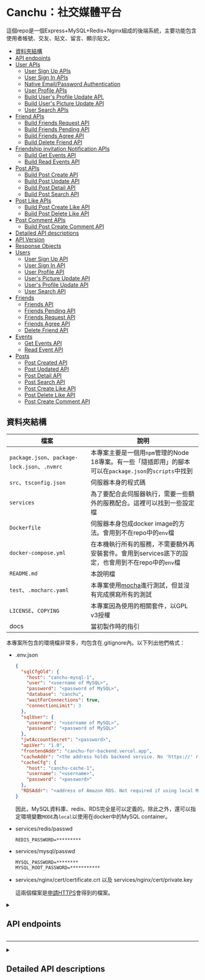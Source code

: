 # Canchu：社交媒體平台

這個repo是一個Express+MySQL+Redis+Nginx組成的後端系統，主要功能包含使用者帳號、交友、貼文、留言、顯示貼文。

<!--ts-->
   * [資料夾結構](#資料夾結構)
   * [API endpoints](#api-endpoints)
   * [User APIs](#user-apis)
      * [User Sign Up APIs](#user-sign-up-apis)
      * [User Sign In APIs](#user-sign-in-apis)
      * [Native Email/Password Authentication](#native-emailpassword-authentication)
      * [User Profile APIs](#user-profile-apis)
      * [Build User's Profile Update API.](#build-users-profile-update-api)
      * [Build User's Picture Update API](#build-users-picture-update-api)
      * [User Search APIs](#user-search-apis)
   * [Friend APIs](#friend-apis)
      * [Build Friends Request API](#build-friends-request-api)
      * [Build Friends Pending API](#build-friends-pending-api)
      * [Build Friends Agree API](#build-friends-agree-api)
      * [Build Delete Friend API](#build-delete-friend-api)
   * [Friendship invitation Notification APIs](#friendship-invitation-notification-apis)
      * [Build Get Events API](#build-get-events-api)
      * [Build Read Events API](#build-read-events-api)
   * [Post APIs](#post-apis)
      * [Build Post Create API](#build-post-create-api)
      * [Build Post Update API](#build-post-update-api)
      * [Build Post Detail API](#build-post-detail-api)
      * [Build Post Search API](#build-post-search-api)
   * [Post Like APIs](#post-like-apis)
      * [Build Post Create Like API](#build-post-create-like-api)
      * [Build Post Delete Like API](#build-post-delete-like-api)
   * [Post Comment APIs](#post-comment-apis)
      * [Build Post Create Comment API](#build-post-create-comment-api)
   * [Detailed API descriptions](#detailed-api-descriptions)
   * [API Version](#api-version)
   * [Response Objects](#response-objects)
   * [Users](#users)
      * [User Sign Up API](#user-sign-up-api)
      * [User Sign In API](#user-sign-in-api)
      * [User Profile API](#user-profile-api)
      * [User's Picture Update API](#users-picture-update-api)
      * [User's Profile Update API](#users-profile-update-api)
      * [User Search API](#user-search-api)
   * [Friends](#friends)
      * [Friends API](#friends-api)
      * [Friends Pending API](#friends-pending-api)
      * [Friends Request API](#friends-request-api)
      * [Friends Agree API](#friends-agree-api)
      * [Delete Friend API](#delete-friend-api)
   * [Events](#events)
      * [Get Events API](#get-events-api)
      * [Read Event API](#read-event-api)
   * [Posts](#posts)
      * [Post Created API](#post-created-api)
      * [Post Updated API](#post-updated-api)
      * [Post Detail API](#post-detail-api)
      * [Post Search API](#post-search-api)
      * [Post Create Like API](#post-create-like-api)
      * [Post Delete Like API](#post-delete-like-api)
      * [Post Create Comment API](#post-create-comment-api)
<!--te-->

## 資料夾結構

| 檔案 | 說明 |
| --- | --- |
| `package.json`、`package-lock.json`、`.nvmrc` | 本專案主要是一個用`npm`管理的Node 18專案。有一些「隨插即用」的腳本可以在`package.json`的`scripts`中找到 |
| `src`、`tsconfig.json` | 伺服器本身的程式碼 |
| `services` | 為了要配合此伺服器執行，需要一些額外的服務配合。這裡可以找到一些設定檔 |
| `Dockerfile` | 伺服器本身包成docker image的方法。會用到不在repo中的`env`檔 |
| `docker-compose.yml` | 在本機執行所有的服務，不需要額外再安裝套件。會用到services底下的設定，也會用到不在repo中的`env`檔 |
| `README.md` | 本說明檔 |
| `test`、`.mocharc.yaml` | 本專案使用[mocha](https://mochajs.org/)進行測試，但並沒有完成撰寫所有的測試 |
| `LICENSE`、`COPYING` | 本專案因為使用的相關套件，以GPL v3授權 |
| docs | 當初製作時的指引 |

本專案所包含的環境檔非常多，均包含在.gitignore內。以下列出他們格式：

- .env.json

    ```json
    {
      "sqlCfgOld": {
        "host": "canchu-mysql-1",
        "user": "<username of MySQL>",
        "password": "<password of MySQL>",
        "database": "canchu",
        "waitForConnections": true,
        "connectionLimit": 3
      },
      "sqlUser": {
        "username": "<username of MySQL>",
        "password": "<password of MySQL>"
      },
      "jwtAccountSecret": "<password>",
      "apiVer": "1.0",
      "frontendAddr": "canchu-for-backend.vercel.app",
      "cacheAddr": "<the address holds backend service. No 'https://' required>",
      "cacheCfg": {
        "host": "canchu-cache-1",
        "username": "<username>",
        "password": "<password>"
      },
      "RDSAddr": "<address of Amazon RDS. Not required if using local MySQL in Docker>"
    }
    ```

    因此，MySQL資料庫、redis、RDS完全是可以定義的。除此之外，還可以指定環境變數`MODE`為`local`以使用在docker中的MySQL container。

- services/redis/passwd

    ```
    REDIS_PASSWORD=*********
    ```

- services/mysql/passwd

    ```
    MYSQL_PASSWORD=********
    MYSQL_ROOT_PASSWORD=***********
    ```

- services/nginx/cert/certificate.crt 以及 services/nginx/cert/private.key

    這兩個檔案是[申請HTTPS](https://www.sslforfree.com/)會得到的檔案。

<details><summary><h2>API endpoints</h2></summary>

## User APIs

<details><summary><h3>User Sign Up APIs</h3></summary>

Refer to [User Sign Up API](#user-sign-up-api), and build this API for front-end.

Note:

I will use the following account for testing:

```
{
    "name": "user-{random 8 characters}",
    "email": "user-{random 8 characters}@test.com",
    "password": "test"
}
```

The conditions are as follows:

- All fields (name, email, password) must be entered.
- None of the fields should be empty.
- The email field must be a valid email address.
- It should not be possible to register with a duplicate email."

</details>

<details><summary><h3>User Sign In APIs</h3></summary>

Refer to [User Sign In API](#user-sign-in-api) to build this API for front-end.

</details>

<details><summary><h3>Native Email/Password Authentication</h3></summary>

In the end, you will build two method for user authentication; while we can only implement native email/password authentication mechanism just for now.

Every time user sign in successfully, you should update and response a [JSON Web Tokens](https://jwt.io/introduction) to front-end.

Note:

I will use the following account for testing:
step1: Sign up

```
{
    "name": "user-{random 8 characters}",
    "email": "user-{random 8 characters}@test.com",
    "password": "test"
}
```

step2: Sign in

```
{
    "provider": "native",
    "email": "user-{random 8 characters}@test.com",
    "password": "test"
}
```

</details>

<details><summary><h3>User Profile APIs</h3></summary>

Refer to [User Profile API](#user-profile-api), build this API for front-end. We should parse the received JWT(JSON Web Token) to make sure it's an authorized request and get user information from the token without DB query.

Note: skip `friend_count` and `friendship` first.

</details>

<details><summary><h3>Build User's Profile Update API.</h3></summary>

Refer to [User's Profile Update API](#users-profile-update-api) and implement this API on the front-end. Update the required fields in the database, ensuring that the user is logged in and that the updates are applied to the same user's data.

</details>

<details><summary><h3>Build User's Picture Update API</h3></summary>

Refer to [User's Picture Update API](#users-picture-update-api), build this API for front-end.

The front-end will send the image using the `multipart/form-data` format. The back-end needs to download the image and save it to the `static` folder, allowing the image to be accessed.

Note: Use `multer` module to handle file uploading.

</details>

<details><summary><h3>User Search APIs</h3></summary>

Refer to [User Search API](#user-search-api), build this API for front-end. To implement the User Search API, you can input a keyword and compare it against the names of users in the database. If there is a match, you need to return the corresponding data. Additionally, you will need to perform a JOIN operation with the friendship relationship table to determine the relationship between the two individuals.

Note: No pagination is required here. Pagination exercises will be covered in [later stages](#build-post-search-api) of API learning.

</details>

## Friend APIs

<details><summary><h3>Build Friends Request API</h3></summary>

Refer to [Friend Request API](#friends-request-api), build this API for front-end. Users can invite each other to become friends by using their respective user's id.

Coordinates with [notification APIs](#friendship-invitation-notification-apis). There are two scenarios where notifications will be received:

1. When sending a friend request to someone else, the recipient will receive `"XXX invited you to be friends."`
2. When the recipient accepts the friend request, the sender will receive `"XXX has accepted your friend request."`

</details>

<details><summary><h3>Build Friends Pending API</h3></summary>

Refer to [Friend Pending API](#friends-pending-api), build this API for front-end. The user who is invited to become a friend can use this API to identify who has invited them to be friends.

</details>

<details><summary><h3>Build Friends Agree API</h3></summary>

Refer to [Friend Agree API](#friends-agree-api), build this API for front-end. The user who has been invited to become a friend can agree to become friends.

</details>

<details><summary><h3>Build Delete Friend API</h3></summary>

Refer to [Delete Friend API](#delete-friend-api), build this API for front-end.

This API has two functionalities:

1. The person who invited someone to become a friend can withdraw the invitation.
2. Both parties who have become friends can delete the friendship relationship.

</details>

## Friendship invitation Notification APIs

<details><summary><h3>Build Get Events API</h3></summary>

Refer to [Get Event API](#get-events-api), build this API for front-end. Users can retrieve all their notifications, including both read and unread notifications, by making a `GET` request.

</details>

<details><summary><h3>Build Read Events API</h3></summary>

Refer to [Read Event API](#read-event-api), build this API for front-end. Users can mark unread events as read by using the event's id.

</details>

## Post APIs

<details><summary><h3>Build Post Create API</h3></summary>

Refer to [Post Create API](#post-created-api), build this API for front-end. Each user can post on their own timeline or wall.

</details>

<details><summary><h3>Build Post Update API</h3></summary>

Refer to [Post Update API](#post-updated-api), build this API for front-end. The posted content on the timeline can be edited at any time.

</details>

<details><summary><h3>Build Post Detail API</h3></summary>

Refer to [Post Detail API](#post-detail-api), build this API for front-end. By using the Post's ID, you can obtain all the information about a specific post.

</details>

<details><summary><h3>Build Post Search API</h3></summary>

Refer to [Post Search API](#post-search-api), build this API for front-end.

Users can search for other users' posts or their own timeline, and it is necessary to design a pagination mechanism for the search results.

</details>

## Post Like APIs

<details><summary><h3>Build Post Create Like API</h3></summary>

Refer to [Post Create Like API](#post-create-like-api), build this API for front-end. Each user can post on their own timeline or wall. Users can press the "Like" button for posts that they haven't liked yet.

</details>

<details><summary><h3>Build Post Delete Like API</h3></summary>

Refer to [Post Update API](#post-delete-like-api), build this API for front-end. Users can retract their "Like" from content they have already liked.

</details>

## Post Comment APIs

<details><summary><h3>Build Post Create Comment API</h3></summary>

Refer to [Post Create Comment API](#post-create-comment-api), build this API for front-end. Users can leave multiple comments on a single post.

</details>

</details>

---

<details><summary><h2>Detailed API descriptions</h2></summary>

## API Version

1.0

## Response Objects

- `User Object`

| Field | Type | Description |
| --- | --- | --- |
| id | Number | User's ID. |
| provider | String | Service provider. |
| email | String | User's email. |
| name | String | User's name. |
| picture | String | URL or path to the user's picture. |

- `User Comment Object`

| Field | Type | Description |
| --- | --- | --- |
| id | Number | User's ID. |
| name | String | User's name. |
| picture | String | URL or path to the user's picture. |

- `User Search Object`

| Field | Type | Description |
| --- | --- | --- |
| id | Number | User's ID. |
| name | String | User's name. |
| picture | String | URL or path to the user's picture. |
| friendship | Friendship Object or null | Status of the friendship. |

- `User Detail Object`

| Field | Type | Description |
| --- | --- | --- |
| id | Number | User's ID. |
| name | String | User's name. |
| picture | String | URL or path to the user's picture. |
| friend_count | Number | The number of friends. |
| introduction | String | Self-introduction. |
| tags | String | Interests & Labels. |
| friendship | Friendship Object or null | Status of the friendship. |

- `Friendship Object`

| Field | Type | Description |
| --- | --- | --- |
| id | Number | User's ID. |
| status | String | Enum(pending, requested, friend). |

- `Event Object`

| Field | Type | Description |
| --- | --- | --- |
| id | Number | Event's ID. |
| type | String | Event's type. |
| image | String | URL or path to the image associated with the event. |
| summary | String | Brief summary or description of the event. |
| is_read | Boolean | Indicates whether the item has been read or not. |
| created_at | String | Date and time when the event was created. |

- `Post Detail Object`

| Field | Type | Description |
| --- | --- | --- |
| id | Number | Post's ID. |
| user_id | Number | User's ID. |
| created_at | String | Date and time when the post was created. |
| context | String | Content or context of the post. |
| summary | String | Brief summary or description of the event. |
| is_liked | Boolean | Indicates whether the post is liked or not. |
| like_count | Number | The count of likes received by the post. |
| comment_count | Number | The count of comments on the post. |
| picture | String | URL or path to the user's profile picture. |
| name | String | The name of the user who created the post. |
| comments | Array | Array of Comment Object. |

- `Post Search Object`

| Field | Type | Description |
| --- | --- | --- |
| id | Number | Post's ID. |
| created_at | String | Date and time when the post was created. |
| context | String | Content or context of the post. |
| is_liked | Boolean | Indicates whether the post is liked or not. |
| like_count | Number | The count of likes received by the post. |
| comment_count | Number | The count of comments on the post. |
| picture | String | URL or path to the user's profile picture. |
| name | String | The name of the user who created the post. |

- `Comment Object`

| Field | Type | Description |
| --- | --- | --- |
| id | Number | Comment's ID. |
| created_at | String | Date and time when the comment was created. |
| content | String | Content of the comment. |
| user | Object | User Comment Object |

---

## Users

### User Sign Up API

- **End Point:** `/users/signup`
- **Method:** `POST`
- **Request Headers:**

| Field | Type | Description |
| --- | --- | --- |
| Content-Type | String | Only accept application/json. |
- **Request Body**

| Field | Type | Description |
| --- | --- | --- |
| name | String | Required |
| email | String | Required |
| password | String | Required |
- **Request Body Example:**

```
{
  "name":"test",
  "email":"test@test.com",
  "password":"test"
}

```

- **Success Response: 200**

| Field | Type | Description |
| --- | --- | --- |
| access_token | String | Access token from server. |
| user | User Object | User information |
- **Success Response Example:**

```
{
  "data": {
    "access_token": "eyJ0eXAiOiJKV1QiLCJhbGciOiJIUzI1NiJ9.eyJmcmVzaCI6joiYXJ0aHVIjoxNjEzNTY3MzA0fQ.6EPCOfBGynidAfpVqlvbHGWHCJ5LZLtKvPaQ",
    "user": {
      "id": 11245642,
      "provider": "facebook",
      "name": "Pei",
      "email": "pei@appworks.tw",
      "picture": "<https://schoolvoyage.ga/images/123498.png>"
    }
  }
}

```

- **Email Already Exists: 403**

| Field | Type | Description |
| --- | --- | --- |
| error | String | Error message. |
- **Client Error Response: 400**

| Field | Type | Description |
| --- | --- | --- |
| error | String | Error message. |
- **Server Error Response: 500**

| Field | Type | Description |
| --- | --- | --- |
| error | String | Error message. |

---

### User Sign In API

- **End Point:** `/users/signin`
- **Method:** `POST`
- **Request Headers:**

| Field | Type | Description |
| --- | --- | --- |
| Content-Type | String | Only accept application/json. |
- **Request Body**

| Field | Type | Description |
| --- | --- | --- |
| provider | String | Only accept native or facebook |
| email | String | Required if provider set to native |
| password | String | Required if provider set to native |
| access_token | String | Access token from facebook. Required if provider set to facebook |
- **Request Body Example:**

```
{
  "provider":"native",
  "email":"test@test.com",
  "password":"test"
}
```

or

```
{
  "provider":"facebook",
  "access_token": "EAACEdEose0cBAHc6hv9kK8bMNs4XTrT0kVC1RgDZCVBptXW12AI"
}
```

- **Success Response: 200**

| Field | Type | Description |
| --- | --- | --- |
| access_token | String | Access token from server. |
| user | User Object | User information |
- **Success Response Example:**

```
{
  "data": {
    "access_token": "eyJ0eXAiOiJKV1QiLCJhbGciOiJIUzI1NiJ9.eyJmcmVzaCI6joiYXJ0aHVIjoxNjEzNTY3MzA0fQ.6EPCOfBGynidAfpVqlvbHGWHCJ5LZLtKvPaQ",
    "user": {
      "id": 11245642,
      "provider": "facebook",
      "name": "Pei",
      "email": "pei@appworks.tw",
      "picture": "<https://schoolvoyage.ga/images/123498.png>"
    }
  }
}

```

- **Sign In Failed (Wrong Password, User Not Found, Wrong provider): 403**

| Field | Type | Description |
| --- | --- | --- |
| error | String | Error message. |
- **Client Error Response: 400**

| Field | Type | Description |
| --- | --- | --- |
| error | String | Error message. |
- **Server Error Response: 500**

| Field | Type | Description |
| --- | --- | --- |
| error | String | Error message. |

---

### User Profile API

> Authorization
> 
- **End Point:** `/users/:id/profile`
- **Method:** `GET`
- **Parameters**

| Field | Type | Description |
| --- | --- | --- |
| id | Number | User's id |
- **Request Headers:**

| Field | Type | Description |
| --- | --- | --- |
| Authorization | String | Access token preceding Bearer . For example: Bearer x48aDD534da8ADSD1XC4SD5S |
- **Request Example:**
    
    `http://[HOST_NAME]/api/[API_VERSION]/users/1/profile`
    
    `http://[HOST_NAME]/api/[API_VERSION]/users/2/profile`
    
- **Success Response: 200**

| Field | Type | Description |
| --- | --- | --- |
| user | User Detail Object | User info. |
- **Success Response Example:**

```
{
  "data": {
    "user": {
      "id": 10,
      "name": "Pei",
      "picture": "<https://schoolvoyage.ga/images/123498.png>",
      "friend_count": 1,
      "introduction": "我畢業於台灣大學，喜歡到處旅行。",
      "tags": "台灣大學,打棒球,旅遊",
      "friendship": {
        "id": 1,
        "status": "requested"
      }
    }
  }
}
```

- **Client Error (No token) Response: 401**

| Field | Type | Description |
| --- | --- | --- |
| error | String | Error message. |
- **Client Error (Wrong token) Response: 403**

| Field | Type | Description |
| --- | --- | --- |
| error | String | Error message. |
- **Client Error Response: 400**

| Field | Type | Description |
| --- | --- | --- |
| error | String | Error message. |
- **Server Error Response: 500**

| Field | Type | Description |
| --- | --- | --- |
| error | String | Error message. |

---

### User's Picture Update API

> Authorization
> 
- **End Point:** `/users/picture`
- **Method:** `PUT`
- **Request Headers:**

| Field | Type | Description |
| --- | --- | --- |
| Authorization | String | Access token preceding Bearer . For example: Bearer x48aDD534da8ADSD1XC4SD5S |
| Content-Type | String | Only accept multipart/form-data. |
- **Request Body**

| Field | Type | Description |
| --- | --- | --- |
| picture | File | Image File. |
- **Success Response: 200**

| Field | Type | Description |
| --- | --- | --- |
| picture | String | Image link. |
- **Success Response Example:**

```
{
  "data": {
    "picture": "<https://schoolvoyage.ga/images/123498.png>"
  }
}
```

- **Client Error (No token) Response: 401**

| Field | Type | Description |
| --- | --- | --- |
| error | String | Error message. |
- **Client Error (Wrong token) Response: 403**

| Field | Type | Description |
| --- | --- | --- |
| error | String | Error message. |
- **Client Error Response: 400**

| Field | Type | Description |
| --- | --- | --- |
| error | String | Error message. |
- **Server Error Response: 500**

| Field | Type | Description |
| --- | --- | --- |
| error | String | Error message. |

---

### User's Profile Update API

> Authorization
> 
- **End Point:** `/users/profile`
- **Method:** `PUT`
- **Request Headers:**

| Field | Type | Description |
| --- | --- | --- |
| Authorization | String | Access token preceding Bearer . For example: Bearer x48aDD534da8ADSD1XC4SD5S |
| Content-Type | String | Only accept application/json. |
- **Request Body**

| Field | Type | Description |
| --- | --- | --- |
| name | String | User's name. |
| introduction | String | Self-introduction. |
| tags | String | Interests & Labels. |
- **Success Response: 200**

| Field | Type | Description |
| --- | --- | --- |
| user.id | Number | User's id. |
- **Success Response Example:**

```
{
  "data": {
    "user": {
      "id": 1
    }
  }
}
```

- **Client Error (No token) Response: 401**

| Field | Type | Description |
| --- | --- | --- |
| error | String | Error message. |
- **Client Error (Wrong token) Response: 403**

| Field | Type | Description |
| --- | --- | --- |
| error | String | Error message. |
- **Client Error Response: 400**

| Field | Type | Description |
| --- | --- | --- |
| error | String | Error message. |
- **Server Error Response: 500**

| Field | Type | Description |
| --- | --- | --- |
| error | String | Error message. |

---

### User Search API

> Authorization
> 
- **End Point:** `/users/search`
- **Method:** `GET`
- **Request Headers:**

| Field | Type | Description |
| --- | --- | --- |
| Authorization | String | Access token preceding Bearer . For example: Bearer x48aDD534da8ADSD1XC4SD5S |
- **Query Parameters**

| Field | Type | Description |
| --- | --- | --- |
| keyword | String | Required |
- **Request Example:**
    
    `http://[HOST_NAME]/api/[API_VERSION]/users/search?keyword=PJ`
    
- **Success Response: 200**

| Field | Type | Description |
| --- | --- | --- |
| users | Array | Array of User Search Object. |
- **Success Response Example:**

```
"data": {
  "users": [{
    "id": 1,
    "name": "PJ",
    "picture": "<https://schoolvoyage.ga/images/123498.png>",
    "friendship": null
  }, {
    "id": 24,
    "name": "PJ2",
    "picture": "<https://schoolvoyage.ga/images/123499.png>",
    "friendship": {
      "id": 2,
      "status": "requested"
    }
  }]
}
```

- **Client Error (No token) Response: 401**

| Field | Type | Description |
| --- | --- | --- |
| error | String | Error message. |
- **Client Error (Wrong token) Response: 403**

| Field | Type | Description |
| --- | --- | --- |
| error | String | Error message. |
- **Client Error Response: 400**

| Field | Type | Description |
| --- | --- | --- |
| error | String | Error message. |
- **Server Error Response: 500**

| Field | Type | Description |
| --- | --- | --- |
| error | String | Error message. |

---

## Friends

### Friends API

> Authorization
> 
- **End Point:** `/friends/`
- **Method:** `GET`
- **Request Headers:**

| Field | Type | Description |
| --- | --- | --- |
| Authorization | String | Access token preceding Bearer . For example: Bearer x48aDD534da8ADSD1XC4SD5S |
- **Request Example:**
    
    `http://[HOST_NAME]/api/[API_VERSION]/friends/`
    
- **Success Response: 200**

| Field | Type | Description |
| --- | --- | --- |
| users | Array | Array of User Search Object. |
- **Success Response Example:**

```
"data": {
  "users": [{
    "id": 1,
    "name": "PJ",
    "picture": "<https://schoolvoyage.ga/images/123498.png>",
    "friendship": {
       "id": 32,
       "status": "friend"
    }
  }, {
    "id": 24,
    "name": "PJ2",
    "picture": "<https://schoolvoyage.ga/images/123499.png>",
    "friendship": {
      "id": 2,
      "status": "friend"
    }
  }]
}
```

- **Client Error (No token) Response: 401**

| Field | Type | Description |
| --- | --- | --- |
| error | String | Error message. |
- **Client Error (Wrong token) Response: 403**

| Field | Type | Description |
| --- | --- | --- |
| error | String | Error message. |
- **Client Error Response: 400**

| Field | Type | Description |
| --- | --- | --- |
| error | String | Error message. |
- **Server Error Response: 500**

| Field | Type | Description |
| --- | --- | --- |
| error | String | Error message. |

---

### Friends Pending API

> Authorization
> 
- **End Point:** `/friends/pending`
- **Method:** `GET`
- **Request Headers:**

| Field | Type | Description |
| --- | --- | --- |
| Authorization | String | Access token preceding Bearer . For example: Bearer x48aDD534da8ADSD1XC4SD5S |
- **Request Example:**
    
    `http://[HOST_NAME]/api/[API_VERSION]/friends/pending`
    
- **Success Response: 200**

| Field | Type | Description |
| --- | --- | --- |
| users | Array | Array of User Search Object. |
- **Success Response Example:**

```
"data": {
  "users": [{
    "id": 1,
    "name": "PJ",
    "picture": "<https://schoolvoyage.ga/images/123498.png>",
    "friendship": {
      "id": 1,
      "status": "pending"
    }
  }, {
    "id": 24,
    "name": "PJ2",
    "picture": "<https://schoolvoyage.ga/images/123499.png>",
    "friendship": {
      "id": 2,
      "status": "pending"
    }
  }]
}

```

- **Client Error (No token) Response: 401**

| Field | Type | Description |
| --- | --- | --- |
| error | String | Error message. |
- **Client Error (Wrong token) Response: 403**

| Field | Type | Description |
| --- | --- | --- |
| error | String | Error message. |
- **Client Error Response: 400**

| Field | Type | Description |
| --- | --- | --- |
| error | String | Error message. |
- **Server Error Response: 500**

| Field | Type | Description |
| --- | --- | --- |
| error | String | Error message. |

---

### Friends Request API

> Authorization
> 
- **End Point:** `/friends/:user_id/request`
- **Method:** `POST`
- **Request Headers:**

| Field | Type | Description |
| --- | --- | --- |
| Authorization | String | Access token preceding Bearer . For example: Bearer x48aDD534da8ADSD1XC4SD5S |
- **Parameters**

| Field | Type | Description |
| --- | --- | --- |
| user_id | Number | User's id |
- **Request Example:**
    
    `http://[HOST_NAME]/api/[API_VERSION]/friends/1/request`
    
- **Success Response: 200**

| Field | Type | Description |
| --- | --- | --- |
| friendship | Object | Friendship Object. |
- **Success Response Example:**

```
"data": {
  "friendship": {
    "id": 1
  }
}

```

- **Client Error (No token) Response: 401**

| Field | Type | Description |
| --- | --- | --- |
| error | String | Error message. |
- **Client Error (Wrong token) Response: 403**

| Field | Type | Description |
| --- | --- | --- |
| error | String | Error message. |
- **Client Error Response: 400**

| Field | Type | Description |
| --- | --- | --- |
| error | String | Error message. |
- **Server Error Response: 500**

| Field | Type | Description |
| --- | --- | --- |
| error | String | Error message. |

---

### Friends Agree API

> Authorization
> 
- **End Point:** `/friends/:friendship_id/agree`
- **Method:** `POST`
- **Request Headers:**

| Field | Type | Description |
| --- | --- | --- |
| Authorization | String | Access token preceding Bearer . For example: Bearer x48aDD534da8ADSD1XC4SD5S |
- **Parameters**

| Field | Type | Description |
| --- | --- | --- |
| friendship_id | Number | Friendship's id |
- **Request Example:**
    
    `http://[HOST_NAME]/api/[API_VERSION]/friends/1/agree`
    
- **Success Response: 200**

| Field | Type | Description |
| --- | --- | --- |
| friendship | Object | Friendship Object. |
- **Success Response Example:**

```
"data": {
  "friendship": {
    "id": 1
  }
}

```

- **Client Error (No token) Response: 401**

| Field | Type | Description |
| --- | --- | --- |
| error | String | Error message. |
- **Client Error (Wrong token) Response: 403**

| Field | Type | Description |
| --- | --- | --- |
| error | String | Error message. |
- **Client Error Response: 400**

| Field | Type | Description |
| --- | --- | --- |
| error | String | Error message. |
- **Server Error Response: 500**

| Field | Type | Description |
| --- | --- | --- |
| error | String | Error message. |

---

### Delete Friend API

> Authorization
> 
- **End Point:** `/friends/:friendship_id`
- **Method:** `DELETE`
- **Request Headers:**

| Field | Type | Description |
| --- | --- | --- |
| Authorization | String | Access token preceding Bearer . For example: Bearer x48aDD534da8ADSD1XC4SD5S |
- **Parameters**

| Field | Type | Description |
| --- | --- | --- |
| friendship_id | Number | Friendship's id |
- **Request Example:**
    
    `http://[HOST_NAME]/api/[API_VERSION]/friends/1`
    
- **Success Response: 200**

| Field | Type | Description |
| --- | --- | --- |
| friendship | Object | Friendship Object. |
- **Success Response Example:**

```
"data": {
  "friendship": {
    "id": 1
  }
}
```

- **Client Error (No token) Response: 401**

| Field | Type | Description |
| --- | --- | --- |
| error | String | Error message. |
- **Client Error (Wrong token) Response: 403**

| Field | Type | Description |
| --- | --- | --- |
| error | String | Error message. |
- **Client Error Response: 400**

| Field | Type | Description |
| --- | --- | --- |
| error | String | Error message. |
- **Server Error Response: 500**

| Field | Type | Description |
| --- | --- | --- |
| error | String | Error message. |

---

## Events

### Get Events API

> Authorization
> 
- **End Point:** `/events/`
- **Method:** `GET`
- **Request Headers:**

| Field | Type | Description |
| --- | --- | --- |
| Authorization | String | Access token preceding Bearer . For example: Bearer x48aDD534da8ADSD1XC4SD5S |
- **Request Example:**
    
    `http://[HOST_NAME]/api/[API_VERSION]/events/`
    
- **Success Response: 200**

| Field | Type | Description |
| --- | --- | --- |
| events | Array | Array of Event Object. |
- **Success Response Example:**

```
"data": {
  "events": [{
    "id": 1,
    "type": "friend_request",
    "is_read": false,
    "image": "<https://schoolvoyage.ga/images/123498.png>",
    "created_at": "2023-03-23 23:10:21",
    "summary": "王小明邀請你成為好友"
  }, {
    "id": 2,
    "type": "friend_request",
    "is_read": true,
    "image": "<https://schoolvoyage.ga/images/123498.png>",
    "created_at": "2023-03-23 23:10:21",
    "summary": "王小明邀請你成為好友"
  }]
}
```

- **Client Error (No token) Response: 401**

| Field | Type | Description |
| --- | --- | --- |
| error | String | Error message. |
- **Client Error (Wrong token) Response: 403**

| Field | Type | Description |
| --- | --- | --- |
| error | String | Error message. |
- **Client Error Response: 400**

| Field | Type | Description |
| --- | --- | --- |
| error | String | Error message. |
- **Server Error Response: 500**

| Field | Type | Description |
| --- | --- | --- |
| error | String | Error message. |

---

### Read Event API

> Authorization
> 
- **End Point:** `/events/:event_id/read`
- **Method:** `POST`
- **Request Headers:**

| Field | Type | Description |
| --- | --- | --- |
| Authorization | String | Access token preceding Bearer . For example: Bearer x48aDD534da8ADSD1XC4SD5S |
- **Parameters**

| Field | Type | Description |
| --- | --- | --- |
| event_id | Number | Event's id |
- **Success Response: 200**

| Field | Type | Description |
| --- | --- | --- |
| event | Object | Event Object. |
- **Success Response Example:**

```
{
  "data": {
    "event": {
      "id": 1
    }
  }
}
```

- **Client Error (No token) Response: 401**

| Field | Type | Description |
| --- | --- | --- |
| error | String | Error message. |
- **Client Error (Wrong token) Response: 403**

| Field | Type | Description |
| --- | --- | --- |
| error | String | Error message. |
- **Client Error Response: 400**

| Field | Type | Description |
| --- | --- | --- |
| error | String | Error message. |
- **Server Error Response: 500**

| Field | Type | Description |
| --- | --- | --- |
| error | String | Error message. |

---

## Posts

### Post Created API

> Authorization
> 
- **End Point:** `/posts/`
- **Method:** `POST`
- **Request Headers:**

| Field | Type | Description |
| --- | --- | --- |
| Content-Type | String | Only accept application/json. |
| Authorization | String | Access token preceding Bearer . For example: Bearer x48aDD534da8ADSD1XC4SD5S |
- **Request Body**

| Field | Type | Description |
| --- | --- | --- |
| context | String | The context or content of the post. |
- **Request Body Example:**

```
{
  "context": "今天在口袋裡撿到兩百元，好開心！"
}
```

- **Success Response: 200**

| Field | Type | Description |
| --- | --- | --- |
| post | Object | Object of post. |
- **Success Response Example:**

```
{
  "data": {
    "post": {
      "id": 1
    }
  }
}
```

- **Client Error (No token) Response: 401**

| Field | Type | Description |
| --- | --- | --- |
| error | String | Error message. |
- **Client Error (Wrong token) Response: 403**

| Field | Type | Description |
| --- | --- | --- |
| error | String | Error message. |
- **Client Error Response: 400**

| Field | Type | Description |
| --- | --- | --- |
| error | String | Error message. |
- **Server Error Response: 500**

| Field | Type | Description |
| --- | --- | --- |
| error | String | Error message. |

---

### Post Updated API

> Authorization
> 
- **End Point:** `/posts/:id`
- **Method:** `PUT`
- **Request Headers:**

| Field | Type | Description |
| --- | --- | --- |
| Authorization | String | Access token preceding Bearer . For example: Bearer x48aDD534da8ADSD1XC4SD5S |
| Content-Type | String | Only accept application/json. |
- **Parameters**

| Field | Type | Description |
| --- | --- | --- |
| id | Number | Post's id |
- **Request Body**

| Field | Type | Description |
| --- | --- | --- |
| context | String | The context or content of the post. |
- **Request Body Example:**

```
{
  "context": "不發廢文了！"
}
```

- **Success Response: 200**

| Field | Type | Description |
| --- | --- | --- |
| post | Object | Object of post. |
- **Success Response Example:**

```
{
  "data": {
    "post": {
      "id": 1
    }
  }
}
```

- **Client Error (No token) Response: 401**

| Field | Type | Description |
| --- | --- | --- |
| error | String | Error message. |
- **Client Error (Wrong token) Response: 403**

| Field | Type | Description |
| --- | --- | --- |
| error | String | Error message. |
- **Client Error Response: 400**

| Field | Type | Description |
| --- | --- | --- |
| error | String | Error message. |
- **Server Error Response: 500**

| Field | Type | Description |
| --- | --- | --- |
| error | String | Error message. |

---

### Post Detail API

> Authorization
> 
- **End Point:** `/posts/:id`
- **Method:** `GET`
- **Request Headers:**

| Field | Type | Description |
| --- | --- | --- |
| Authorization | String | Access token preceding Bearer . For example: Bearer x48aDD534da8ADSD1XC4SD5S |
- **Request Example:**
    
    `http://[HOST_NAME]/api/[API_VERSION]/posts/1`
    
- **Success Response: 200**

| Field | Type | Description |
| --- | --- | --- |
| post | Object | Post Detail Object. |
- **Success Response Example:**

```
"data": {
  "post": {
    "id": 1,
    "user_id": 1,
    "created_at": "2023-04-09 22:21:48",
    "context": "動態動態動態動態動態動態動態動態",
    "is_liked": true,
    "like_count": 327,
    "comment_count": 68,
    "picture": "<https://i.imgur.com/VTC742A.png>",
    "name": "PJ",
    "comments": [{
      "id": 1,
      "created_at": "2023-04-10 23:21:10",
      "content": "評論評論評論評論評論評論",
      "user": {
        "id": "1",
        "name": "PJ",
        "picture": ""
      }
    }]
  }
}
```

- **Client Error (No token) Response: 401**

| Field | Type | Description |
| --- | --- | --- |
| error | String | Error message. |
- **Client Error (Wrong token) Response: 403**

| Field | Type | Description |
| --- | --- | --- |
| error | String | Error message. |
- **Client Error Response: 400**

| Field | Type | Description |
| --- | --- | --- |
| error | String | Error message. |
- **Server Error Response: 500**

| Field | Type | Description |
| --- | --- | --- |
| error | String | Error message. |

---

### Post Search API

> Authorization
> 
- **End Point:** `/posts/search`
- **Method:** `GET`
- **Request Headers:**

| Field | Type | Description |
| --- | --- | --- |
| Authorization | String | Access token preceding Bearer . For example: Bearer x48aDD534da8ADSD1XC4SD5S |
- **Query Parameters**

| Field | Type | Description |
| --- | --- | --- |
| user_id (Optional) | Number | User's id. |
| cursor (Optional) | String | Next page key. |
- **Request Example:**
    - `http://[HOST_NAME]/api/[API_VERSION]/posts/searchhttp://[HOST_NAME]/api/[API_VERSION]/posts/search?user_id=1`
    - `http://[HOST_NAME]/api/[API_VERSION]/posts/search?cursor='KHEAX0GAFjlPyyqAqTcQOXTLKgIVvshji9AqRmuAGjCDESoLlUrrIn7P'http://[HOST_NAME]/api/[API_VERSION]/posts/search?user_id=1&cursor='KHEAX0GAFjlPyyqAqTcQOXTLKgIVvshji9AqRmuAGjCDESoLlUrrIn7P'`
- **Success Response: 200**

| Field | Type | Description |
| --- | --- | --- |
| posts | Array | Array of Post Search Object. |
| next_cursor | String or Null | Next page key. |
- **Success Response Example:**

```
"data": {
  "posts": [{
    "id": 1,
    "user_id": 1,
    "created_at": "2023-04-09 22:21:48",
    "context": "動態動態動態動態動態動態動態動態",
    "is_liked": true,
    "like_count": 327,
    "comment_count": 68,
    "picture": "<https://imgur.com/XXXXX>",
    "name": "PJ"
  }],
  "next_cursor": "KHEAX0GAFjlPyyqAqTcQOXTLKgIVvshji9AqRmuAGjCDESoLlUrrIn7P"
}

```

- **Client Error (No token) Response: 401**

| Field | Type | Description |
| --- | --- | --- |
| error | String | Error message. |
- **Client Error (Wrong token) Response: 403**

| Field | Type | Description |
| --- | --- | --- |
| error | String | Error message. |
- **Client Error Response: 400**

| Field | Type | Description |
| --- | --- | --- |
| error | String | Error message. |
- **Server Error Response: 500**

| Field | Type | Description |
| --- | --- | --- |
| error | String | Error message. |

---

### Post Create Like API

> Authorization
> 
- **End Point:** `/posts/:id/like`
- **Method:** `POST`
- **Request Headers:**

| Field | Type | Description |
| --- | --- | --- |
| Authorization | String | Access token preceding Bearer . For example: Bearer x48aDD534da8ADSD1XC4SD5S |
- **Parameter**

| Field | Type | Description |
| --- | --- | --- |
| id | String | Post's id |
- **Success Response: 200**

| Field | Type | Description |
| --- | --- | --- |
| post | Object | Post's id in Object |
- **Success Response Example:**

```
{
  "data": {
    "post": {
      "id": 1
    }
  }
}

```

- **Client Error (No token) Response: 401**

| Field | Type | Description |
| --- | --- | --- |
| error | String | Error message. |
- **Client Error (Wrong token) Response: 403**

| Field | Type | Description |
| --- | --- | --- |
| error | String | Error message. |
- **Client Error Response: 400**

| Field | Type | Description |
| --- | --- | --- |
| error | String | Error message. |
- **Server Error Response: 500**

| Field | Type | Description |
| --- | --- | --- |
| error | String | Error message. |

---

### Post Delete Like API

> Authorization
> 
- **End Point:** `/posts/:id/like`
- **Method:** `DELETE`
- **Request Headers:**

| Field | Type | Description |
| --- | --- | --- |
| Authorization | String | Access token preceding Bearer . For example: Bearer x48aDD534da8ADSD1XC4SD5S |
- **Parameter**

| Field | Type | Description |
| --- | --- | --- |
| id | String | Post's id |
- **Success Response: 200**

| Field | Type | Description |
| --- | --- | --- |
| post | Object | Post's id in Object |
- **Success Response Example:**

```
{
  "data": {
    "post": {
      "id": 1
    }
  }
}

```

- **Client Error (No token) Response: 401**

| Field | Type | Description |
| --- | --- | --- |
| error | String | Error message. |
- **Client Error (Wrong token) Response: 403**

| Field | Type | Description |
| --- | --- | --- |
| error | String | Error message. |
- **Client Error Response: 400**

| Field | Type | Description |
| --- | --- | --- |
| error | String | Error message. |
- **Server Error Response: 500**

| Field | Type | Description |
| --- | --- | --- |
| error | String | Error message. |

---

### Post Create Comment API

> Authorization
> 
- **End Point:** `/posts/:id/comment`
- **Method:** `POST`
- **Request Headers:**

| Field | Type | Description |
| --- | --- | --- |
| Content-Type | String | Only accept application/json. |
| Authorization | String | Access token preceding Bearer . For example: Bearer x48aDD534da8ADSD1XC4SD5S |
- **Parameter**

| Field | Type | Description |
| --- | --- | --- |
| id | String | Post's id |
- **Request Body**

| Field | Type | Description |
| --- | --- | --- |
| content | String | The context or content of the comment. |
- **Request Body Example:**

```
{
  "content": "今天在口袋裡撿到兩百元，好開心！"
}

```

- **Success Response: 200**

| Field | Type | Description |
| --- | --- | --- |
| post | Object | Post's id in Object |
| comment | Object | Comment's id in Object |
- **Success Response Example:**

```
{
  "data": {
    "post": {
      "id": 1
    },
    "comment": {
      "id": 1
    }
  }
}

```

- **Client Error (No token) Response: 401**

| Field | Type | Description |
| --- | --- | --- |
| error | String | Error message. |
- **Client Error (Wrong token) Response: 403**

| Field | Type | Description |
| --- | --- | --- |
| error | String | Error message. |
- **Client Error Response: 400**

| Field | Type | Description |
| --- | --- | --- |
| error | String | Error message. |
- **Server Error Response: 500**

| Field | Type | Description |
| --- | --- | --- |
| error | String | Error message. |

---

</details>
